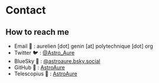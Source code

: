 # Contact

## How to reach me

- Email 📧 : aurelien [dot] genin [at] polytechnique [dot] org
- Twitter 🐦 : [@Astro_Aure](https://twitter.com/astro_aure)
- BlueSky 🦋 : [@astroaure.bsky.social](https://bsky.app/profile/astroaure.bsky.social)
- GitHub 🤖 : [AstroAure](https://github.com/AstroAure/)
- Telescopius 🔭 : [AstroAure](https://telescopius.com/profile/astroaure)

